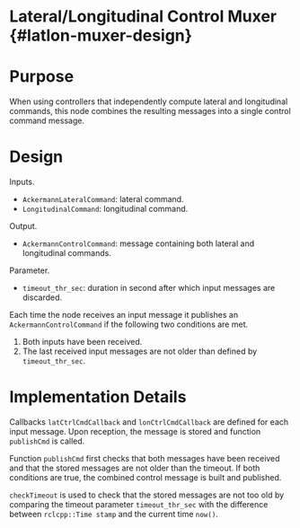 Lateral/Longitudinal Control Muxer {#latlon-muxer-design}
=============================================

# Purpose

When using controllers that independently compute lateral and longitudinal commands,
this node combines the resulting messages into a single control command message.

# Design

Inputs.
- `AckermannLateralCommand`: lateral command.
- `LongitudinalCommand`: longitudinal command.

Output.
- `AckermannControlCommand`: message containing both lateral and longitudinal commands.

Parameter.
- `timeout_thr_sec`: duration in second after which input messages are discarded.

Each time the node receives an input message it publishes an `AckermannControlCommand`
if the following two conditions are met.
1. Both inputs have been received.
2. The last received input messages are not older than defined by `timeout_thr_sec`.

# Implementation Details

Callbacks `latCtrlCmdCallback` and `lonCtrlCmdCallback` are defined for each input message.
Upon reception, the message is stored and function `publishCmd` is called.

Function `publishCmd` first checks that both messages have been received
and that the stored messages are not older than the timeout.
If both conditions are true, the combined control message is built and published.

`checkTimeout` is used to check that the stored messages are not too old
by comparing the timeout parameter `timeout_thr_sec`
with the difference between `rclcpp::Time stamp` and the current time `now()`.
